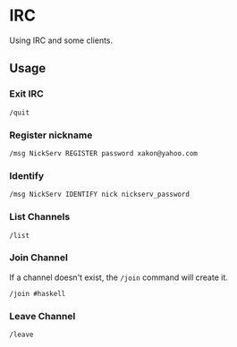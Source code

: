 IRC
===

Using IRC and some clients.

Usage
-----

### Exit IRC

```
/quit
```

### Register nickname

```
/msg NickServ REGISTER password xakon@yahoo.com
```

### Identify

```
/msg NickServ IDENTIFY nick nickserv_password
```

### List Channels

```
/list
```

### Join Channel

If a channel doesn't exist, the `/join` command will create it.

```
/join #haskell
```

### Leave Channel

```
/leave
```
